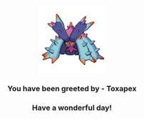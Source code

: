 <p align="center">
    <img src="https://raw.githubusercontent.com/PokeAPI/sprites/master/sprites/pokemon/748.png" width="150" height="150">
</p>
<h3 align="center">You have been greeted by - <b>Toxapex</b></h3>
<h3 align="center">Have a wonderful day!</h3>
